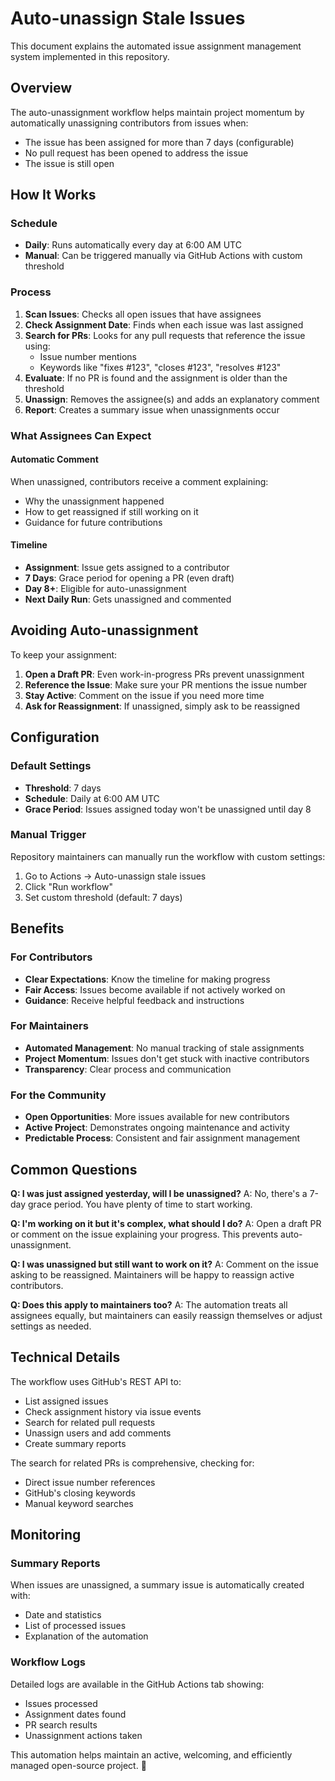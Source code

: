 # Auto-unassign Stale Issues

This document explains the automated issue assignment management system implemented in this repository.

## Overview

The auto-unassignment workflow helps maintain project momentum by automatically unassigning contributors from issues when:
- The issue has been assigned for more than 7 days (configurable)
- No pull request has been opened to address the issue
- The issue is still open

## How It Works

### Schedule
- **Daily**: Runs automatically every day at 6:00 AM UTC
- **Manual**: Can be triggered manually via GitHub Actions with custom threshold

### Process
1. **Scan Issues**: Checks all open issues that have assignees
2. **Check Assignment Date**: Finds when each issue was last assigned
3. **Search for PRs**: Looks for any pull requests that reference the issue using:
   - Issue number mentions
   - Keywords like "fixes #123", "closes #123", "resolves #123"
4. **Evaluate**: If no PR is found and the assignment is older than the threshold
5. **Unassign**: Removes the assignee(s) and adds an explanatory comment
6. **Report**: Creates a summary issue when unassignments occur

### What Assignees Can Expect

#### Automatic Comment
When unassigned, contributors receive a comment explaining:
- Why the unassignment happened
- How to get reassigned if still working on it
- Guidance for future contributions

#### Timeline
- **Assignment**: Issue gets assigned to a contributor
- **7 Days**: Grace period for opening a PR (even draft)
- **Day 8+**: Eligible for auto-unassignment
- **Next Daily Run**: Gets unassigned and commented

## Avoiding Auto-unassignment

To keep your assignment:
1. **Open a Draft PR**: Even work-in-progress PRs prevent unassignment
2. **Reference the Issue**: Make sure your PR mentions the issue number
3. **Stay Active**: Comment on the issue if you need more time
4. **Ask for Reassignment**: If unassigned, simply ask to be reassigned

## Configuration

### Default Settings
- **Threshold**: 7 days
- **Schedule**: Daily at 6:00 AM UTC
- **Grace Period**: Issues assigned today won't be unassigned until day 8

### Manual Trigger
Repository maintainers can manually run the workflow with custom settings:
1. Go to Actions → Auto-unassign stale issues
2. Click "Run workflow"
3. Set custom threshold (default: 7 days)

## Benefits

### For Contributors
- **Clear Expectations**: Know the timeline for making progress
- **Fair Access**: Issues become available if not actively worked on
- **Guidance**: Receive helpful feedback and instructions

### For Maintainers
- **Automated Management**: No manual tracking of stale assignments
- **Project Momentum**: Issues don't get stuck with inactive contributors
- **Transparency**: Clear process and communication

### For the Community
- **Open Opportunities**: More issues available for new contributors
- **Active Project**: Demonstrates ongoing maintenance and activity
- **Predictable Process**: Consistent and fair assignment management

## Common Questions

**Q: I was just assigned yesterday, will I be unassigned?**
A: No, there's a 7-day grace period. You have plenty of time to start working.

**Q: I'm working on it but it's complex, what should I do?**
A: Open a draft PR or comment on the issue explaining your progress. This prevents auto-unassignment.

**Q: I was unassigned but still want to work on it?**
A: Comment on the issue asking to be reassigned. Maintainers will be happy to reassign active contributors.

**Q: Does this apply to maintainers too?**
A: The automation treats all assignees equally, but maintainers can easily reassign themselves or adjust settings as needed.

## Technical Details

The workflow uses GitHub's REST API to:
- List assigned issues
- Check assignment history via issue events
- Search for related pull requests
- Unassign users and add comments
- Create summary reports

The search for related PRs is comprehensive, checking for:
- Direct issue number references
- GitHub's closing keywords
- Manual keyword searches

## Monitoring

### Summary Reports
When issues are unassigned, a summary issue is automatically created with:
- Date and statistics
- List of processed issues
- Explanation of the automation

### Workflow Logs
Detailed logs are available in the GitHub Actions tab showing:
- Issues processed
- Assignment dates found
- PR search results
- Unassignment actions taken

This automation helps maintain an active, welcoming, and efficiently managed open-source project. 🚀